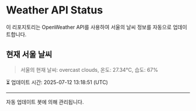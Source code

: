 
# Weather API Status

이 리포지토리는 OpenWeather API를 사용하여 서울의 날씨 정보를 자동으로 업데이트합니다.

## 현재 서울 날씨
> 서울의 현재 날씨: overcast clouds, 온도: 27.34°C, 습도: 67%

⏳ 업데이트 시간: 2025-07-12 13:18:51 (UTC)

---
자동 업데이트 봇에 의해 관리됩니다.
